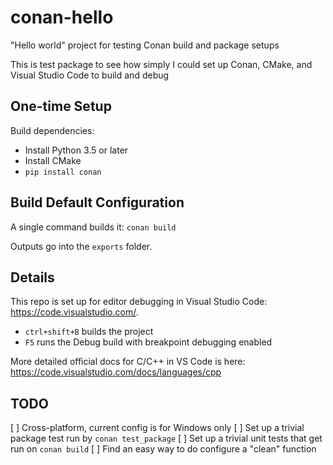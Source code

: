 # conan-hello
"Hello world" project for testing Conan build and package setups 

This is test package to see how simply I could set up Conan, CMake, and Visual Studio Code to build and debug 

## One-time Setup

Build dependencies:
- Install Python 3.5 or later
- Install CMake
- `pip install conan`

## Build Default Configuration

A single command builds it:
`conan build`

Outputs go into the `exports` folder.

## Details

This repo is set up for editor debugging in Visual Studio Code: https://code.visualstudio.com/.
- `ctrl+shift+B` builds the project
- `F5` runs the Debug build with breakpoint debugging enabled

More detailed official docs for C/C++ in VS Code is here: https://code.visualstudio.com/docs/languages/cpp

## TODO

[ ] Cross-platform, current config is for Windows only
[ ] Set up a trivial package test run by `conan test_package`
[ ] Set up a trivial unit tests that get run on `conan build`
[ ] Find an easy way to do configure a "clean" function
